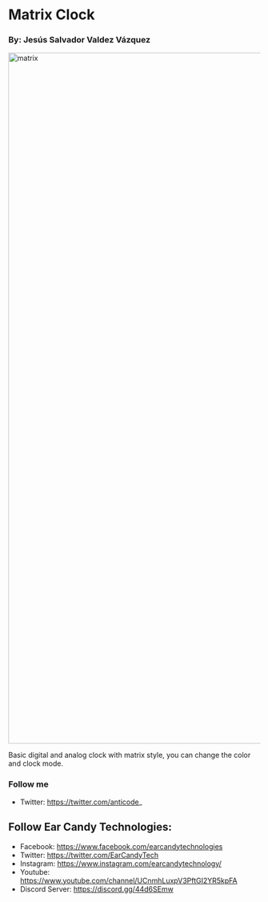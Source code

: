 # Matrix Clock

### By: Jesús Salvador Valdez Vázquez

<img width="1380" alt="matrix" src="https://user-images.githubusercontent.com/47612276/143804834-58818298-68cc-4364-bb0c-610682181c9b.png">

Basic digital and analog clock with matrix style, you can change the color and clock mode.

### Follow me

- Twitter: https://twitter.com/anticode_

## Follow Ear Candy Technologies: 

- Facebook: https://www.facebook.com/earcandytechnologies 
- Twitter: https://twitter.com/EarCandyTech 
- Instagram: https://www.instagram.com/earcandytechnology/ 
- Youtube: https://www.youtube.com/channel/UCnmhLuxpV3PftGI2YR5kpFA 
- Discord Server: https://discord.gg/44d6SEmw 
